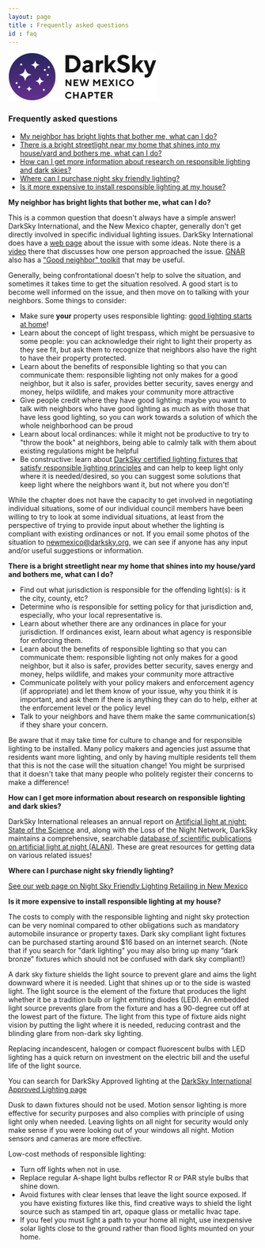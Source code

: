 ```yaml
---
layout: page
title : Frequently asked questions
id : faq
---
```


![logo](../logo.png)

### Frequently asked questions

- [My neighbor has bright lights that bother me, what can I do?](#neighbor)
- [There is a bright streetlight near my home that shines into my house/yard and bothers me, what can I do?](#streetlight)
- [How can I get more information about research on responsible lighting and dark skies?](#literature)
- [Where can I purchase night sky friendly lighting?](#nsfl)
- [Is it more expensive to install responsible lighting at my house?](#cost)

<A NAME=neighbor></A>
**My neighbor has bright lights that bother me, what can I do?**

This is a common question that doesn't always have a simple answer!
DarkSky International, and the New Mexico chapter, generally don't
get directly involved in specific individual lighting issues. DarkSky
International does have a [web page](https://darksky.org/resources/what-is-light-pollution/light-pollution-solutions/lighting/my-neighbors-lighting/)
about the issue with some ideas.
Note there is a [video](https://www.youtube.com/watch?v=9EwvZvuvBNY&feature=youtu.be) there
that discusses how one person approached the issue. [GNAR](https://extension.usu.edu/gnar/) also has a
["Good neighbor" toolkit](https://extension.usu.edu/gnar/tools/ds-tools/good_neighbor) that may be useful.

Generally, being confrontational doesn't help to solve the situation,
and sometimes it takes time to get the situation resolved. A good start
is to become well informed on the issue, and then move on to talking
with your neighbors. Some things to consider:
  - Make sure **your** property uses responsible lighting: [good lighting starts
at home](https://darksky.org/what-we-do/advancing-responsible-outdoor-lighting/home/)!
  - Learn about the concept of light trespass, which might be persuasive
to some people: you can acknowledge their right to light their property as
they see fit, but ask them to recognize that neighbors also have the right to have
their property protected.
  - Learn about the benefits of responsible lighting so that you can 
communicate them: responsible lighting not only makes for a good neighbor,
but it also is safer, provides better security, saves energy and money,
helps wildlife, and makes your community more attractive
  - Give people credit where they have good lighting: maybe you want
to talk with neighbors who have good lighting as much as with those
that have less good lighting, so you can work towards a solution of which
the whole neighborhood can be proud
  - Learn about local ordinances: while it might not be productive to
try to "throw the book" at neighbors, being able to calmly talk with
them about existing regulations might be helpful
  - Be constructive: learn about [DarkSky certified lighting fixtures that satisfy responsible
lighting principles](https://darksky.org/what-we-do/darksky-approved/#!/Residential/c/12499367/offset=0&sort=nameAsc) 
and can help to keep light only where it is needed/desired, so you can
suggest some solutions that keep light where the neighbors want it, but
not where you don't!

While the chapter does not have the capacity to get involved in
negotiating individual situations, some of our individual council members have
been willing to try to look at some individual situations, at
least from the perspective of trying to provide input about
whether the lighting is compliant with existing ordinances or
not. If you email some photos of the situation to newmexico@darksky.org, we
can see if anyone has any input and/or useful suggestions
or information.

<A NAME=streetlight></A>
**There is a bright streetlight near my home that shines into my house/yard and
bothers me, what can I do?**

  - Find out what jurisdiction is responsible for the offending light(s): is it the
city, county, etc?  
  - Determine who is responsible for setting policy for that jurisdiction and, especially,
who your local representative is. 
  - Learn about whether there are any ordinances in place for your jurisdiction. If
ordinances exist, learn about what agency is responsible for enforcing them.
  - Learn about the benefits of responsible lighting so that you can 
communicate them: responsible lighting not only makes for a good neighbor,
but it also is safer, provides better security, saves energy and money,
helps wildlife, and makes your community more attractive
  - Communicate politely with your policy makers and enforcement agency (if appropriate)
and let them know of your issue, why you think it is important,
and ask them if there is anything they can do to help, either at the enforcement
level or the policy level
  - Talk to your neighbors and have them make the same communication(s) if they 
share your concern.

Be aware that it may take time for culture to change and for
responsible lighting to be installed. Many policy makers and agencies
just assume that residents want more lighting, and only by having
multiple residents tell them that this is not the case will the
situation change!  You might be surprised that it doesn't take that
many people who politely register their concerns to make a difference!

<A NAME=literature></A>
**How can I get more information about research on responsible lighting and dark skies?**

DarkSky International releases an annual report on 
[Artificial light at night: State of the Science](https://darksky.org/what-we-do/advancing-responsible-outdoor-lighting/research/)
and, along with the Loss of the Night Network, DarkSky maintains a comprehensive, searchable 
[database of scientific publications on artificial light at night (ALAN)](https://www.zotero.org/groups/2913367/alan_db/library).
These are great resources for getting data on various related issues!


<A NAME=nsfl></A>
**Where can I purchase night sky friendly lighting?**

[See our web page on Night Sky Friendly Lighting Retailing in New Mexico](../products/products)

<A NAME=cost></A>
**Is it more expensive to install responsible lighting at my house?**

The costs to comply with the responsible lighting and night sky protection can be very
nominal compared to other obligations such as mandatory automobile insurance or
property taxes.
Dark sky compliant light fixtures can be purchased starting around $16 based on an
internet search. (Note that if you search for "dark lighting" you may also bring up many 
“dark bronze” fixtures which should not be confused with dark sky compliant!)

A dark sky fixture shields the light source to prevent glare and aims the light downward
where it is needed. Light that shines up or to the side is wasted light. The light source is
the element of the fixture that produces the light whether it be a tradition bulb or light
emitting diodes (LED). An embedded light source prevents glare from the fixture and has
a 90-degree cut off at the lowest part of the fixture. The light from this type of fixture aids
night vision by putting the light where it is needed, reducing contrast and the blinding
glare from non-dark sky lighting.

Replacing incandescent, halogen or compact fluorescent bulbs with LED lighting has a
quick return on investment on the electric bill and the useful life of the light source.

You can search for DarkSky Approved lighting at the 
[DarkSky International Approved Lighting page](https://darksky.org/what-we-do/darksky-approved/)

Dusk to dawn fixtures should not be used. Motion sensor lighting is more effective
for security purposes and also complies with principle of using light only when needed.
Leaving lights on all night for security would only make sense if you were looking out of
your windows all night. Motion sensors and cameras are more effective.

Low-cost methods of responsible lighting:
- Turn off lights when not in use.
- Replace regular A-shape light bulbs reflector R or PAR style bulbs that shine down.
- Avoid fixtures with clear lenses that leave the light source exposed. If you have existing
fixtures like this, find creative ways to shield the light source such as stamped tin art,
opaque glass or metallic hvac tape.
- If you feel you must light a path to your home all night, use inexpensive solar lights close
to the ground rather than flood lights mounted on your home.
